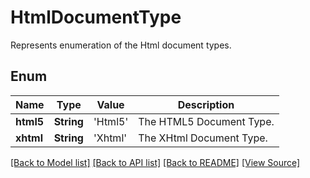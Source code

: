 ﻿# HtmlDocumentType
Represents enumeration of the Html document types.

## Enum
Name | Type | Value | Description
------------ | ------------- | ------------- | -------------
**html5** | **String** | 'Html5' | The HTML5 Document Type.
**xhtml** | **String** | 'Xhtml' | The XHtml Document Type.

[[Back to Model list]](../README.md#documentation-for-models) [[Back to API list]](../README.md#documentation-for-api-endpoints) [[Back to README]](../README.md) [[View Source]](../AsposePdfCloud/Models/HtmlDocumentType.swift)

